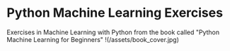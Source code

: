 # Python Machine Learning Exercises
Exercises in Machine Learning with Python from the book called "Python Machine Learning for Beginners"
!(/assets/book_cover.jpg)